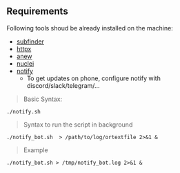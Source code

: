 ## Requirements 
Following tools shoud be already installed on the machine: 
- [subfinder](https://github.com/projectdiscovery/subfinder)
- [httpx](https://github.com/projectdiscovery/httpx)
- [anew](https://github.com/tomnomnom/anew)
- [nuclei](https://github.com/projectdiscovery/nuclei)
- [notify](https://github.com/projectdiscovery/notify)
    - To get updates on phone, configure notify with discord/slack/telegram/...

> Basic Syntax: 
```
./notify.sh
```
> Syntax to run the script in background
```
./notify_bot.sh  > /path/to/log/ortextfile 2>&1 &
```
> Example
```
./notify_bot.sh > /tmp/notify_bot.log 2>&1 &
```
